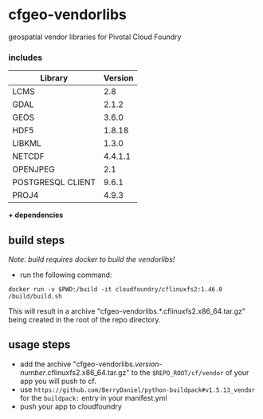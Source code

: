# cfgeo-vendorlibs
geospatial vendor libraries for Pivotal Cloud Foundry

### includes

| Library | Version |
| ------- | ------- |
| LCMS | 2.8 |
| GDAL | 2.1.2 |
| GEOS | 3.6.0 |
| HDF5 | 1.8.18 |
| LIBKML | 1.3.0 |
| NETCDF | 4.4.1.1 |
| OPENJPEG | 2.1 |
| POSTGRESQL CLIENT | 9.6.1 |
| PROJ4 | 4.9.3 |

__\+ dependencies__


## build steps
_Note: build requires docker to build the vendorlibs!_

+  run the following command:
```
docker run -v $PWD:/build -it cloudfoundry/cflinuxfs2:1.46.0 /build/build.sh
```
This will result in a archive "cfgeo-vendorlibs.\*.cflinuxfs2.x86_64.tar.gz" being
created in the root of the repo directory.

## usage steps

+ add the archive "cfgeo-vendorlibs._version-number_.cflinuxfs2.x86_64.tar.gz" to the `$REPO_ROOT/cf/vendor` of your app you will push to cf.
+ use `https://github.com/BerryDaniel/python-buildpack#v1.5.13_vendor` for the `buildpack:` entry in your manifest.yml
+ push your app to cloudfoundry
